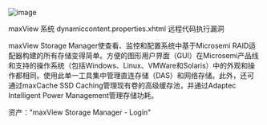 ![image](https://github.com/user-attachments/assets/6a0fa00b-6260-41f2-92c8-713eec3843d3)

maxView 系统 dynamiccontent.properties.xhtml 远程代码执行漏洞


maxView Storage Manager使查看、监控和配置系统中基于Microsemi RAID适配器构建的所有存储变得简单。方便的图形用户界面（GUI）在Microsemi产品线和支持的操作系统（包括Windows、Linux、VMWare和Solaris）中的外观和操作都相同。使用此单一工具集中管理直连存储（DAS）和网络存储。此外，还可通过maxCache SSD Caching管理现有卷的高级缓存池，并通过Adaptec Intelligent Power Management管理存储功耗。


资产："maxView Storage Manager - Login"
